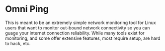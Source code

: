 # Omni Ping

This is meant to be an extremely simple network monitoring tool for
Linux users that want to monitor out-bound network connectivity so you
can guage your internet connection reliability. While many tools exist
for monitoring, and some offer extensive features, most require setup,
are hard to hack, etc.
